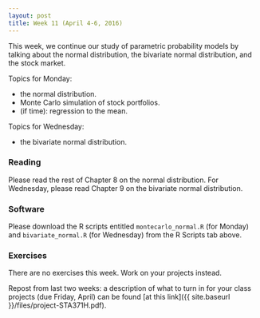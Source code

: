 ```yaml
---
layout: post
title: Week 11 (April 4-6, 2016)
---
```


This week, we continue our study of parametric probability models by talking about the normal distribution, the bivariate normal distribution, and the stock market.  

Topics for Monday:   
- the normal distribution.  
- Monte Carlo simulation of stock portfolios.  
- (if time): regression to the mean.  

Topics for Wednesday:   
- the bivariate normal distribution.  


### Reading

Please read the rest of Chapter 8 on the normal distribution.  For Wednesday, please read Chapter 9 on the bivariate normal distribution.  


### Software 

Please download the R scripts entitled `montecarlo_normal.R` (for Monday) and  `bivariate_normal.R` (for Wednesday) from the R Scripts tab above.

### Exercises

There are no exercises this week.  Work on your projects instead.

Repost from last two weeks: a description of what to turn in for your class projects (due Friday, April) can be found [at this link]({{ site.baseurl }}/files/project-STA371H.pdf).  

